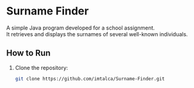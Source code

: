 # Surname Finder

A simple Java program developed for a school assignment.  
It retrieves and displays the surnames of several well-known individuals.

## How to Run
1. Clone the repository:
   ```bash
   git clone https://github.com/imtalca/Surname-Finder.git

